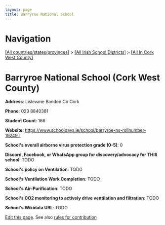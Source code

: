 ```yaml
---
layout: page
title: Barryroe National School
---
```

# Navigation

[[All countries/states/provinces]](../../..) > [[All Irish School Districts]](../..) > [[All In Cork West County]](..)

# Barryroe National School (Cork West County)

**Address**: Lislevane Bandon Co Cork

**Phone**: 023 8840381

**Student Count**: 166

**Website**: <https://www.schooldays.ie/school/barryroe-ns-rollnumber-19249T>

**School's overall airborne virus protection grade (0-5)**: 0

**Discord, Facebook, or WhatsApp group for discovery/advocacy for THIS school**: TODO

**School's policy on Ventilation**: TODO

**School's Ventilation Work Completion**: TODO

**School's Air-Purification**: TODO

**School's CO2 monitoring to actively drive ventilation and filtration**: TODO

**School's Wikidata URL**: TODO


[Edit this page](https://github.com/ventilate-schools/Ireland/edit/main/./Cork_West_County/Barryroe_National_School.md). See also [rules for contribution](../../../contribution-rules/)